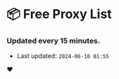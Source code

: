 # :package: Free Proxy List
### Updated every 15 minutes.

- Last updated: `2024-06-10 01:55`

:heart:
